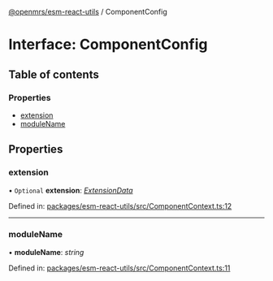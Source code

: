 [@openmrs/esm-react-utils](../API.md) / ComponentConfig

# Interface: ComponentConfig

## Table of contents

### Properties

- [extension](componentconfig.md#extension)
- [moduleName](componentconfig.md#modulename)

## Properties

### extension

• `Optional` **extension**: [*ExtensionData*](extensiondata.md)

Defined in: [packages/esm-react-utils/src/ComponentContext.ts:12](https://github.com/openmrs/openmrs-esm-core/blob/master/packages/esm-react-utils/src/ComponentContext.ts#L12)

___

### moduleName

• **moduleName**: *string*

Defined in: [packages/esm-react-utils/src/ComponentContext.ts:11](https://github.com/openmrs/openmrs-esm-core/blob/master/packages/esm-react-utils/src/ComponentContext.ts#L11)
